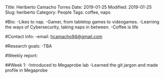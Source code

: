 Title: Heriberto Camacho Torres
Date: 2019-01-25
Modified: 2019-01-25
Slug: heriberto
Category: People
Tags: coffee, naps

#Bio:
  -Likes to nap.
  -Gamer, from tabletop games to videogames.
  -Learning the ways of Cybersecurity, taking naps in between.
  -Coffee is life
  
#Contact info:
  -email: <hcamacho94@gmail.com>
  
#Research goals:
  -TBA

#Weekly report:

##Week 1:
  -Introduced to Megaprobe lab
  -Learned the git jargon and made profile in Megaprobe
